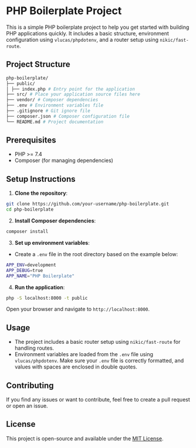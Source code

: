# PHP Boilerplate Project

This is a simple PHP boilerplate project to help you get started with building PHP applications quickly. It includes a basic structure, environment configuration using `vlucas/phpdotenv`, and a router setup using `nikic/fast-route`.

## Project Structure

```bash
php-boilerplate/
├── public/
│ ├── index.php # Entry point for the application
├── src/ # Place your application source files here
├── vendor/ # Composer dependencies
├── .env # Environment variables file
├── .gitignore # Git ignore file
├── composer.json # Composer configuration file
└── README.md # Project documentation
```

## Prerequisites

- PHP >= 7.4
- Composer (for managing dependencies)

## Setup Instructions

1. **Clone the repository**:

```bash
git clone https://github.com/your-username/php-boilerplate.git
cd php-boilerplate
````

2. **Install Composer dependencies**:

```bash
composer install
```

3. **Set up environment variables**:

- Create a `.env` file in the root directory based on the example below:

```bash
APP_ENV=development
APP_DEBUG=true
APP_NAME="PHP Boilerplate"
```

4. **Run the application**:

```bash
php -S localhost:8000 -t public
```

   Open your browser and navigate to `http://localhost:8000`.

## Usage

- The project includes a basic router setup using `nikic/fast-route` for handling routes.
- Environment variables are loaded from the `.env` file using `vlucas/phpdotenv`. Make sure your `.env` file is correctly formatted, and values with spaces are enclosed in double quotes.

## Contributing

If you find any issues or want to contribute, feel free to create a pull request or open an issue.

## License

This project is open-source and available under the [MIT License](LICENSE).

